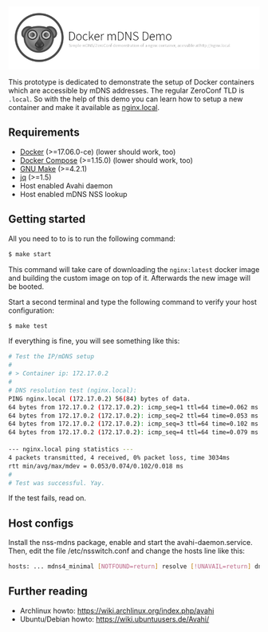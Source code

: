 ![Docker mDNS Demo](docs/assets/project.png)

This prototype is dedicated to demonstrate the setup of Docker containers which
are accessible by mDNS addresses. The regular ZeroConf TLD is `.local`.  So
with the help of this demo you can learn how to setup a new container and make
it available as [nginx.local](http://nginx.local).

## Requirements

* [Docker](https://www.docker.com/community-edition) (>=17.06.0-ce) (lower should work, too)
* [Docker Compose](https://docs.docker.com/compose/install/) (>=1.15.0) (lower should work, too)
* [GNU Make](https://www.gnu.org/software/make/) (>=4.2.1)
* [jq](https://stedolan.github.io/jq/download/) (>=1.5)
* Host enabled Avahi daemon
* Host enabled mDNS NSS lookup

## Getting started

All you need to to is to run the following command:

```bash
$ make start
```

This command will take care of downloading the `nginx:latest` docker image and
building the custom image on top of it. Afterwards the new image will be
booted.

Start a second terminal and type the following command to verify your host
configuration:

```bash
$ make test
```

If everything is fine, you will see something like this:

```bash
# Test the IP/mDNS setup
#
# > Container ip: 172.17.0.2
#
# DNS resolution test (nginx.local):
PING nginx.local (172.17.0.2) 56(84) bytes of data.
64 bytes from 172.17.0.2 (172.17.0.2): icmp_seq=1 ttl=64 time=0.062 ms
64 bytes from 172.17.0.2 (172.17.0.2): icmp_seq=2 ttl=64 time=0.053 ms
64 bytes from 172.17.0.2 (172.17.0.2): icmp_seq=3 ttl=64 time=0.102 ms
64 bytes from 172.17.0.2 (172.17.0.2): icmp_seq=4 ttl=64 time=0.079 ms

--- nginx.local ping statistics ---
4 packets transmitted, 4 received, 0% packet loss, time 3034ms
rtt min/avg/max/mdev = 0.053/0.074/0.102/0.018 ms
#
# Test was successful. Yay.
```

If the test fails, read on.

## Host configs

Install the nss-mdns package, enable and start the avahi-daemon.service. Then,
edit the file /etc/nsswitch.conf and change the hosts line like this:

```bash
hosts: ... mdns4_minimal [NOTFOUND=return] resolve [!UNAVAIL=return] dns ...
```

## Further reading

* Archlinux howto: https://wiki.archlinux.org/index.php/avahi
* Ubuntu/Debian howto: https://wiki.ubuntuusers.de/Avahi/
